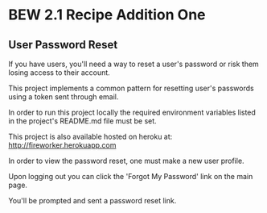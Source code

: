 # BEW 2.1 Recipe Addition One
## User Password Reset
If you have users, you'll need a way to reset a user's password or risk them losing access to their account.

This project implements a common pattern for resetting user's passwords using a token sent through email.

In order to run this project locally the required environment variables listed in the project's README.md file must be set.

This project is also available hosted on heroku at:
http://fireworker.herokuapp.com

In order to view the password reset, one must make a new user profile.

Upon logging out you can click the 'Forgot My Password' link on the main page.

You'll be prompted and sent a password reset link.